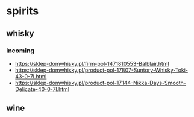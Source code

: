 # spirits

## whisky

### incoming

* https://sklep-domwhisky.pl/firm-pol-1471810553-Balblair.html
* https://sklep-domwhisky.pl/product-pol-17807-Suntory-Whisky-Toki-43-0-7l.html
* https://sklep-domwhisky.pl/product-pol-17144-Nikka-Days-Smooth-Delicate-40-0-7l.html

## wine
